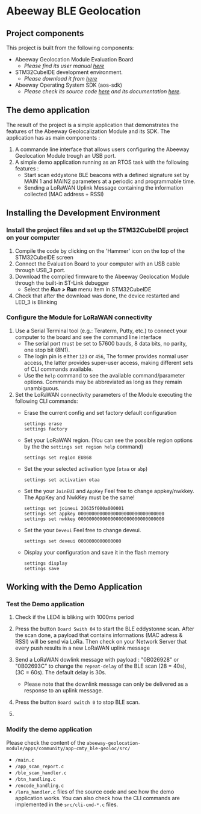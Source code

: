 # Abeeway BLE Geolocation 

## Project components

This project is built from the following components:

- Abeeway Geolocation Module Evaluation Board
  - *Please find its user manual [here](https://docs.thingpark.com/thingpark-location/B-Feature-Topics/GeolocModuleEVKIntro_C/#documentation)*
- STM32CubeIDE development environment.
  - *Please download it from [here](https://www.st.com/en/development-tools/stm32cubeide.html)*
- Abeeway Operating System SDK (aos-sdk)
  - *Please check its source code [here](aos-sdk) and its documentation [here](https://htmlpreview.github.io/?https://github.com/Abeeway/abeeway-geolocation-module/blob/master/aos-sdk/documentation/html/index.html).*

## The demo application

The result of the project is a simple application that demonstrates the features of the Abeeway Geolocalization Module and its SDK. The application has as main components : 

1. A commande line interface that allows users configuring the Abeeway Geolocation Module trough an USB port.
2. A simple demo application running as an RTOS task with the following features :
	- Start scan eddystone BLE beacons with a defined signature set by MAIN 1 and MAIN2 parameters at a periodic and programmable time.
	- Sending a LoRaWAN Uplink Message containing the information collected (MAC address + RSSI)
	
	
## Installing the Development Environment

### Install the project files and set up the STM32CubeIDE project on your computer

1. Compile the code by clicking on the 'Hammer' icon on the top of the STM32CubeIDE screen
2. Connect the Evaluation Board to your computer with an USB cable through USB_3 port. 
3. Download the compiled firmware to the Abeeway Geolocation Module through the built-in ST-Link debugger
   - Select the **_Run > Run_** menu item in STM32CubeIDE
4. Check that after the download was done, the device restarted and LED_3 is Blinking

### Configure the Module for LoRaWAN connectivity

1. Use a Serial Terminal tool (e.g.: Teraterm, Putty, etc.) to connect your computer to the board and see the command line interface
   - The serial port must be set to 57600 bauds, 8 data bits, no parity, one stop bit (8N1).
   - The login pin is either `123` or `456`, The former provides normal user access, the latter provides super-user access, making different sets of CLI commands available.
   - Use the `help` command to see the available command/parameter options. Commands may be abbreviated as long as they remain unambiguous.
2. Set the LoRaWAN connectivity parameters of the Module executing the following CLI commands: 
   - Erase the current config and set factory default configuration

      ```Shell
      settings erase
      settings factory
      ```
      
   - Set your LoRaWAN region. (You can see the possible region options by the the `settings set region help` command)

      ```Shell
      settings set region EU868
      ```

   - Set the your selected activation type (`otaa` or `abp`)

      ```Shell
      settings set activation otaa
      ```

   - Set the your `JoinEUI` and `AppKey`
     Feel free to change appkey/nwkkey. The AppKey and NwkKey must be the same!

      ```Shell
      settings set joineui 20635f000a000001
      settings set appkey 00000000000000000000000000000000
      settings set nwkkey 00000000000000000000000000000000
      ```
   - Set the your `Deveui`
     Feel free to change deveui.
     
     ```Shell
     settings set deveui 0000000000000000
     ```
   - Display your configuration and save it in the flash memory

      ```Shell
      settings display
      settings save
      ```
## Working with the Demo Application

### Test the Demo application

1. Check if the LED4 is bliking with 1000ms period
2. Press the button `Board Swith 04` to start the BLE eddystonne scan. After the scan done, a payload that contains informations (MAC adress & RSSI) will be send via LoRa. Then check 
on your Network Server that every push results in a new LoRaWAN uplink message
3. Send a LoRaWAN dowlink message with payload : "0B026928" or "0B02693C"  to change the `repeat-delay` of the BLE scan (28 = 40s), (3C = 60s). The default delay is 30s.

    - Please note that the downlink message can only be delivered as a response to an uplink message.
4. Press the button `Board switch 0` to stop BLE scan.
5. 

### Modify the demo application
Please check the content of the `abeeway-geolocation-module/apps/community/app-cmty_ble-geoloc/src/` 
   - `/main.c`
   - `/app_scan_report.c` 
   - `/ble_scan_handler.c`
   - `/btn_handling.c`
   - `/encode_handling.c`
   - `/lora_handler.c`
 files of the source code and see how the demo application works. You can also check how the CLI commands are implemented in the `src/cli-cmd-*.c` files.